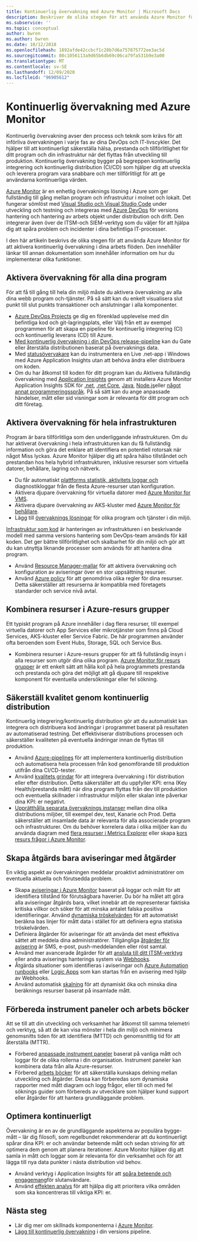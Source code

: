 ```yaml
---
title: Kontinuerlig övervakning med Azure Monitor | Microsoft Docs
description: Beskriver de olika stegen för att använda Azure Monitor för att aktivera kontinuerlig övervakning i dina arbets flöden.
ms.subservice: ''
ms.topic: conceptual
author: bwren
ms.author: bwren
ms.date: 10/12/2018
ms.openlocfilehash: 1892afde42ccbcf1c28b7d6a757875772ee3ac5d
ms.sourcegitcommit: 80c1056113a9d65b6db69c06ca79fa531b9e3a00
ms.translationtype: MT
ms.contentlocale: sv-SE
ms.lasthandoff: 12/09/2020
ms.locfileid: "96905612"
---
```

# <a name="continuous-monitoring-with-azure-monitor"></a>Kontinuerlig övervakning med Azure Monitor

Kontinuerlig övervakning avser den process och teknik som krävs för att införliva övervakningen i varje fas av dina DevOps och IT-livscykler. Det hjälper till att kontinuerligt säkerställa hälsa, prestanda och tillförlitlighet för ditt program och din infrastruktur när det flyttas från utveckling till produktion. Kontinuerlig övervakning bygger på begreppen kontinuerlig integrering och kontinuerlig distribution (CI/CD) som hjälper dig att utveckla och leverera program vara snabbare och mer tillförlitligt för att ge användarna kontinuerliga värden.

[Azure Monitor](overview.md) är en enhetlig övervaknings lösning i Azure som ger fullständig till gång mellan program och infrastruktur i molnet och lokalt. Det fungerar sömlöst med [Visual Studio och Visual Studio Code](https://visualstudio.microsoft.com/) under utveckling och testning och integreras med [Azure DevOps](/azure/devops/user-guide/index) för versions hantering och hantering av arbets objekt under distribution och drift. Den integrerar även över de ITSM-och SIEM-verktyg som du väljer för att hjälpa dig att spåra problem och incidenter i dina befintliga IT-processer.

I den här artikeln beskrivs de olika stegen för att använda Azure Monitor för att aktivera kontinuerlig övervakning i dina arbets flöden. Den innehåller länkar till annan dokumentation som innehåller information om hur du implementerar olika funktioner.


## <a name="enable-monitoring-for-all-your-applications"></a>Aktivera övervakning för alla dina program
För att få till gång till hela din miljö måste du aktivera övervakning av alla dina webb program och-tjänster. På så sätt kan du enkelt visualisera slut punkt till slut punkts transaktioner och anslutningar i alla komponenter.

- [Azure DevOps Projects](../devops-project/overview.md) ge dig en förenklad upplevelse med din befintliga kod och git-lagringsplats, eller Välj från ett av exempel programmen för att skapa en pipeline för kontinuerlig integrering (CI) och kontinuerlig leverans (CD) till Azure.
- [Med kontinuerlig övervakning i din DevOps release-pipeline](./app/continuous-monitoring.md) kan du Gate eller återställa distributionen baserat på övervaknings data.
- Med [statusövervakare](./app/monitor-performance-live-website-now.md) kan du instrumentera en Live .net-app i Windows med Azure Application Insights utan att behöva ändra eller distribuera om koden.
- Om du har åtkomst till koden för ditt program kan du Aktivera fullständig övervakning med [Application Insights](./app/app-insights-overview.md) genom att installera Azure Monitor Application Insights SDK för [.net](./app/asp-net.md), [.net Core](./app/asp-net-core.md), [Java](./app/java-get-started.md), [Node.js](./learn/nodejs-quick-start.md)eller [något annat programmeringsspråk](./app/platforms.md). På så sätt kan du ange anpassade händelser, mått eller sid visningar som är relevanta för ditt program och ditt företag.



## <a name="enable-monitoring-for-your-entire-infrastructure"></a>Aktivera övervakning för hela infrastrukturen
Program är bara tillförlitliga som den underliggande infrastrukturen. Om du har aktiverat övervakning i hela infrastrukturen kan du få fullständig information och göra det enklare att identifiera en potentiell rotorsak när något Miss lyckas. Azure Monitor hjälper dig att spåra hälso tillståndet och prestandan hos hela hybrid infrastrukturen, inklusive resurser som virtuella datorer, behållare, lagring och nätverk.

- Du får automatiskt [plattforms statistik, aktivitets loggar och](platform/data-sources.md) diagnostikloggar från de flesta Azure-resurser utan konfiguration.
- Aktivera djupare övervakning för virtuella datorer med [Azure Monitor for VMS](insights/vminsights-overview.md).
-  Aktivera djupare övervakning av AKS-kluster med [Azure Monitor för behållare](insights/container-insights-overview.md).
- Lägg till [övervaknings lösningar](./monitor-reference.md) för olika program och tjänster i din miljö.


[Infrastruktur som kod](/azure/devops/learn/what-is-infrastructure-as-code) är hanteringen av infrastrukturen i en beskrivande modell med samma versions hantering som DevOps-team används för käll koden. Det ger bättre tillförlitlighet och skalbarhet för din miljö och gör att du kan utnyttja liknande processer som används för att hantera dina program.

-  Använd [Resource Manager-mallar](./samples/resource-manager-workspace.md) för att aktivera övervakning och konfiguration av aviseringar över en stor uppsättning resurser.
- Använd [Azure policy](../governance/policy/overview.md) för att genomdriva olika regler för dina resurser. Detta säkerställer att resurserna är kompatibla med företagets standarder och service nivå avtal. 


##  <a name="combine-resources-in-azure-resource-groups"></a>Kombinera resurser i Azure-resurs grupper
Ett typiskt program på Azure innehåller i dag flera resurser, till exempel virtuella datorer och App Services eller mikrotjänster som finns på Cloud Services, AKS-kluster eller Service Fabric. De här programmen använder ofta beroenden som Event Hubs, Storage, SQL och Service Bus.

- Kombinera resurser i Azure-resurs grupper för att få fullständig insyn i alla resurser som utgör dina olika program. [Azure Monitor för resurs grupper](./insights/resource-group-insights.md) är ett enkelt sätt att hålla koll på hela programmets prestanda och prestanda och göra det möjligt att gå djupare till respektive komponent för eventuella undersökningar eller fel sökning.

## <a name="ensure-quality-through-continuous-deployment"></a>Säkerställ kvalitet genom kontinuerlig distribution
Kontinuerlig integrering/kontinuerlig distribution gör att du automatiskt kan integrera och distribuera kod ändringar i programmet baserat på resultaten av automatiserad testning. Det effektiviserar distributions processen och säkerställer kvaliteten på eventuella ändringar innan de flyttas till produktion.


- Använd [Azure-pipelines](/azure/devops/pipelines) för att implementera kontinuerlig distribution och automatisera hela processen från kod genomförande till produktion utifrån dina CI/CD-tester.
- Använd [kvalitets grindar](/azure/devops/pipelines/release/approvals/gates) för att integrera övervakning i för distribution eller efter distribution. Detta säkerställer att du uppfyller KPI: erna (Key Health/prestanda mått) när dina program flyttas från dev till produktion och eventuella skillnader i infrastruktur miljön eller skalan inte påverkar dina KPI: er negativt.
- [Upprätthålla separata övervaknings instanser](./app/separate-resources.md) mellan dina olika distributions miljöer, till exempel dev, test, Kanarie och Prod. Detta säkerställer att insamlade data är relevanta för alla associerade program och infrastrukturer. Om du behöver korrelera data i olika miljöer kan du använda diagram med [flera resurser i Metrics Explorer](./platform/metrics-charts.md) eller skapa [kors resurs frågor i Azure Monitor](log-query/cross-workspace-query.md).


## <a name="create-actionable-alerts-with-actions"></a>Skapa åtgärds bara aviseringar med åtgärder
En viktig aspekt av övervakningen meddelar proaktivt administratörer om eventuella aktuella och förutsedda problem. 

- Skapa [aviseringar i Azure Monitor](./platform/alerts-overview.md) baserat på loggar och mått för att identifiera tillstånd för förutsägbara haverier. Du bör ha målet att göra alla aviseringar åtgärds bara, vilket innebär att de representerar faktiska kritiska villkor och söker för att minska antalet falska positiva identifieringar. Använd [dynamiska tröskelvärden](platform/alerts-dynamic-thresholds.md) för att automatiskt beräkna bas linjer för mått data i stället för att definiera egna statiska tröskelvärden. 
- Definiera åtgärder för aviseringar för att använda det mest effektiva sättet att meddela dina administratörer. Tillgängliga [åtgärder för avisering](platform/action-groups.md#create-an-action-group-by-using-the-azure-portal) är SMS, e-post, push-meddelanden eller röst samtal.
- Använd mer avancerade åtgärder för att [ansluta till ditt ITSM-verktyg](platform/itsmc-overview.md) eller andra aviserings hanterings system via [Webhooks](platform/activity-log-alerts-webhook.md).
- Åtgärda situationer som identifieras i aviseringar och [Azure Automation runbooks](../automation/automation-webhooks.md) eller [Logic Apps](/connectors/custom-connectors/create-webhook-trigger) som kan startas från en avisering med hjälp av Webhooks. 
- Använd automatisk [skalning](./learn/tutorial-autoscale-performance-schedule.md) för att dynamiskt öka och minska dina beräknings resurser baserat på insamlade mått.

## <a name="prepare-dashboards-and-workbooks"></a>Förbereda instrument paneler och arbets böcker
Att se till att din utveckling och verksamhet har åtkomst till samma telemetri och verktyg, så att de kan visa mönster i hela din miljö och minimera genomsnitts tiden för att identifiera (MTTD) och genomsnittlig tid för att återställa (MTTR).

- Förbered [anpassade instrument paneler](./learn/tutorial-app-dashboards.md) baserat på vanliga mått och loggar för de olika rollerna i din organisation. Instrument paneler kan kombinera data från alla Azure-resurser.
- Förbered [arbets böcker](./platform/workbooks-overview.md) för att säkerställa kunskaps delning mellan utveckling och åtgärder. Dessa kan förberedas som dynamiska rapporter med mått diagram och logg frågor, eller till och med fel söknings guider som förbereds av utvecklare som hjälper kund support eller åtgärder för att hantera grundläggande problem.

## <a name="continuously-optimize"></a>Optimera kontinuerligt
 Övervakning är en av de grundläggande aspekterna av populära bygge-mått – lär dig filosofi, som regelbundet rekommenderar att du kontinuerligt spårar dina KPI: er och användar beteende mått och sedan striving för att optimera dem genom att planera iterationer. Azure Monitor hjälper dig att samla in mått och loggar som är relevanta för din verksamhet och för att lägga till nya data punkter i nästa distribution vid behov.

- Använd verktyg i Application Insights för att [spåra beteende och engagemang](./learn/tutorial-users.md)för slutanvändare.
- Använd [effekten analys](./app/usage-impact.md) för att hjälpa dig att prioritera vilka områden som ska koncentreras till viktiga KPI: er.


## <a name="next-steps"></a>Nästa steg

- Lär dig mer om skillnads komponenterna i [Azure Monitor](overview.md).
- [Lägg till kontinuerlig övervakning](./app/continuous-monitoring.md) i din versions pipeline.